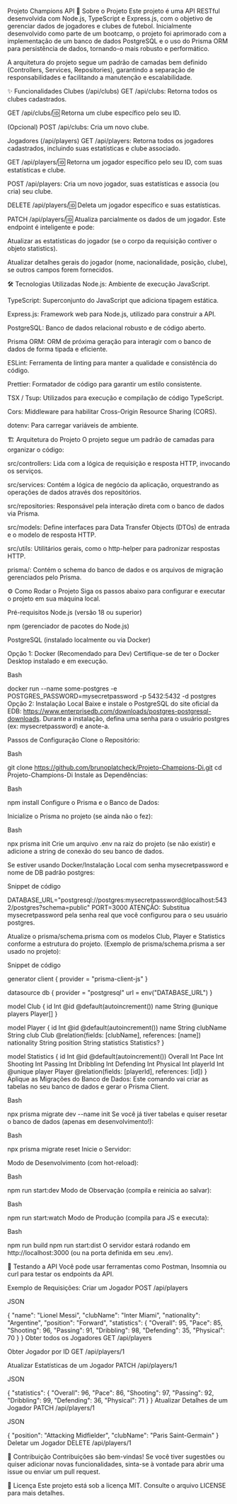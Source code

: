 Projeto Champions API
🚀 Sobre o Projeto
Este projeto é uma API RESTful desenvolvida com Node.js, TypeScript e Express.js, com o objetivo de gerenciar dados de jogadores e clubes de futebol. Inicialmente desenvolvido como parte de um bootcamp, o projeto foi aprimorado com a implementação de um banco de dados PostgreSQL e o uso do Prisma ORM para persistência de dados, tornando-o mais robusto e performático.

A arquitetura do projeto segue um padrão de camadas bem definido (Controllers, Services, Repositories), garantindo a separação de responsabilidades e facilitando a manutenção e escalabilidade.

✨ Funcionalidades
Clubes (/api/clubs)
GET /api/clubs: Retorna todos os clubes cadastrados.

GET /api/clubs/:id: Retorna um clube específico pelo seu ID.

(Opcional) POST /api/clubs: Cria um novo clube.

Jogadores (/api/players)
GET /api/players: Retorna todos os jogadores cadastrados, incluindo suas estatísticas e clube associado.

GET /api/players/:id: Retorna um jogador específico pelo seu ID, com suas estatísticas e clube.

POST /api/players: Cria um novo jogador, suas estatísticas e associa (ou cria) seu clube.

DELETE /api/players/:id: Deleta um jogador específico e suas estatísticas.

PATCH /api/players/:id: Atualiza parcialmente os dados de um jogador. Este endpoint é inteligente e pode:

Atualizar as estatísticas do jogador (se o corpo da requisição contiver o objeto statistics).

Atualizar detalhes gerais do jogador (nome, nacionalidade, posição, clube), se outros campos forem fornecidos.

🛠️ Tecnologias Utilizadas
Node.js: Ambiente de execução JavaScript.

TypeScript: Superconjunto do JavaScript que adiciona tipagem estática.

Express.js: Framework web para Node.js, utilizado para construir a API.

PostgreSQL: Banco de dados relacional robusto e de código aberto.

Prisma ORM: ORM de próxima geração para interagir com o banco de dados de forma tipada e eficiente.

ESLint: Ferramenta de linting para manter a qualidade e consistência do código.

Prettier: Formatador de código para garantir um estilo consistente.

TSX / Tsup: Utilizados para execução e compilação de código TypeScript.

Cors: Middleware para habilitar Cross-Origin Resource Sharing (CORS).

dotenv: Para carregar variáveis de ambiente.

🏗️ Arquitetura do Projeto
O projeto segue um padrão de camadas para organizar o código:

src/controllers: Lida com a lógica de requisição e resposta HTTP, invocando os serviços.

src/services: Contém a lógica de negócio da aplicação, orquestrando as operações de dados através dos repositórios.

src/repositories: Responsável pela interação direta com o banco de dados via Prisma.

src/models: Define interfaces para Data Transfer Objects (DTOs) de entrada e o modelo de resposta HTTP.

src/utils: Utilitários gerais, como o http-helper para padronizar respostas HTTP.

prisma/: Contém o schema do banco de dados e os arquivos de migração gerenciados pelo Prisma.

⚙️ Como Rodar o Projeto
Siga os passos abaixo para configurar e executar o projeto em sua máquina local.

Pré-requisitos
Node.js (versão 18 ou superior)

npm (gerenciador de pacotes do Node.js)

PostgreSQL (instalado localmente ou via Docker)

Opção 1: Docker (Recomendado para Dev)
Certifique-se de ter o Docker Desktop instalado e em execução.

Bash

docker run --name some-postgres -e POSTGRES_PASSWORD=mysecretpassword -p 5432:5432 -d postgres
Opção 2: Instalação Local
Baixe e instale o PostgreSQL do site oficial da EDB: https://www.enterprisedb.com/downloads/postgres-postgresql-downloads. Durante a instalação, defina uma senha para o usuário postgres (ex: mysecretpassword) e anote-a.

Passos de Configuração
Clone o Repositório:

Bash

git clone https://github.com/brunoplatcheck/Projeto-Champions-Di.git
cd Projeto-Champions-Di
Instale as Dependências:

Bash

npm install
Configure o Prisma e o Banco de Dados:

Inicialize o Prisma no projeto (se ainda não o fez):

Bash

npx prisma init
Crie um arquivo .env na raiz do projeto (se não existir) e adicione a string de conexão do seu banco de dados.

Se estiver usando Docker/Instalação Local com senha mysecretpassword e nome de DB padrão postgres:

Snippet de código

DATABASE_URL="postgresql://postgres:mysecretpassword@localhost:5432/postgres?schema=public"
PORT=3000
ATENÇÃO: Substitua mysecretpassword pela senha real que você configurou para o seu usuário postgres.

Atualize o prisma/schema.prisma com os modelos Club, Player e Statistics conforme a estrutura do projeto.
(Exemplo de prisma/schema.prisma a ser usado no projeto):

Snippet de código

generator client {
  provider = "prisma-client-js"
}

datasource db {
  provider = "postgresql"
  url      = env("DATABASE_URL")
}

model Club {
  id      Int      @id @default(autoincrement())
  name    String   @unique
  players Player[]
}

model Player {
  id          Int         @id @default(autoincrement())
  name        String
  clubName    String
  club        Club        @relation(fields: [clubName], references: [name])
  nationality String
  position    String
  statistics  Statistics?
}

model Statistics {
  id        Int    @id @default(autoincrement())
  Overall   Int
  Pace      Int
  Shooting  Int
  Passing   Int
  Dribbling Int
  Defending Int
  Physical  Int
  playerId  Int    @unique
  player    Player @relation(fields: [playerId], references: [id])
}
Aplique as Migrações do Banco de Dados:
Este comando vai criar as tabelas no seu banco de dados e gerar o Prisma Client.

Bash

npx prisma migrate dev --name init
Se você já tiver tabelas e quiser resetar o banco de dados (apenas em desenvolvimento!):

Bash

npx prisma migrate reset
Inicie o Servidor:

Modo de Desenvolvimento (com hot-reload):

Bash

npm run start:dev
Modo de Observação (compila e reinicia ao salvar):

Bash

npm run start:watch
Modo de Produção (compila para JS e executa):

Bash

npm run build
npm run start:dist
O servidor estará rodando em http://localhost:3000 (ou na porta definida em seu .env).

🧪 Testando a API
Você pode usar ferramentas como Postman, Insomnia ou curl para testar os endpoints da API.

Exemplo de Requisições:
Criar um Jogador
POST /api/players

JSON

{
  "name": "Lionel Messi",
  "clubName": "Inter Miami",
  "nationality": "Argentine",
  "position": "Forward",
  "statistics": {
    "Overall": 95,
    "Pace": 85,
    "Shooting": 96,
    "Passing": 91,
    "Dribbling": 98,
    "Defending": 35,
    "Physical": 70
  }
}
Obter todos os Jogadores
GET /api/players

Obter Jogador por ID
GET /api/players/1

Atualizar Estatísticas de um Jogador
PATCH /api/players/1

JSON

{
  "statistics": {
    "Overall": 96,
    "Pace": 86,
    "Shooting": 97,
    "Passing": 92,
    "Dribbling": 99,
    "Defending": 36,
    "Physical": 71
  }
}
Atualizar Detalhes de um Jogador
PATCH /api/players/1

JSON

{
  "position": "Attacking Midfielder",
  "clubName": "Paris Saint-Germain"
}
Deletar um Jogador
DELETE /api/players/1

🤝 Contribuição
Contribuições são bem-vindas! Se você tiver sugestões ou quiser adicionar novas funcionalidades, sinta-se à vontade para abrir uma issue ou enviar um pull request.

📝 Licença
Este projeto está sob a licença MIT. Consulte o arquivo LICENSE para mais detalhes.

